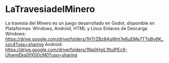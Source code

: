 # LaTravesiadelMinero
La travesía del Minero es un juego desarrollado en Godot, disponible en Plataformas: Windows, Android, HTML y Linux
  Enlaces de Descarga
Windows: https://drive.google.com/drive/folders/1HTrZBz84qWnt7e6uEMe7TTpBy6K_szc4?usp=sharing
Android: https://drive.google.com/drive/folders/1Na0HgiL1ftulPEc9-UhwmEkq0fXG0cM0?usp=sharing

